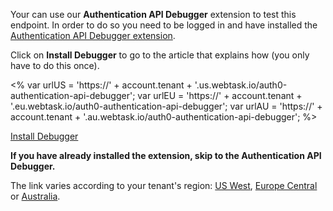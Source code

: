 Your can use our **Authentication API Debugger** extension to test this endpoint. In order to do so you need to be logged in and have installed the [Authentication API Debugger extension](/extensions/authentication-api-debugger).

Click on **Install Debugger** to go to the article that explains how (you only have to do this once).

<%
  var urlUS = 'https://' + account.tenant + '.us.webtask.io/auth0-authentication-api-debugger';
  var urlEU = 'https://' + account.tenant + '.eu.webtask.io/auth0-authentication-api-debugger';
  var urlAU = 'https://' + account.tenant + '.au.webtask.io/auth0-authentication-api-debugger';
%>

<div class="test-endpoint-box">
  <a href="/extensions/authentication-api-debugger" class="btn btn-primary" target="_blank">Install Debugger</a>
</div>

**If you have already installed the extension, skip to the Authentication API Debugger.**

The link varies according to your tenant's region: <a href="${urlUS}" target="_blank">US West</a>, <a href="${urlEU}" target="_blank">Europe Central</a> or <a href="${urlAU}" target="_blank">Australia</a>.
